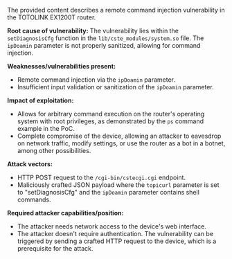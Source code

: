 The provided content describes a remote command injection vulnerability in the TOTOLINK EX1200T router.

**Root cause of vulnerability:**
The vulnerability lies within the `setDiagnosisCfg` function in the `lib/cste_modules/system.so` file. The `ipDoamin` parameter is not properly sanitized, allowing for command injection.

**Weaknesses/vulnerabilities present:**
- Remote command injection via the `ipDoamin` parameter.
- Insufficient input validation or sanitization of the `ipDoamin` parameter.

**Impact of exploitation:**
- Allows for arbitrary command execution on the router's operating system with root privileges, as demonstrated by the `ps` command example in the PoC.
- Complete compromise of the device, allowing an attacker to eavesdrop on network traffic, modify settings, or use the router as a bot in a botnet, among other possibilities.

**Attack vectors:**
- HTTP POST request to the `/cgi-bin/cstecgi.cgi` endpoint.
- Maliciously crafted JSON payload where the `topicurl` parameter is set to "setDiagnosisCfg" and the `ipDoamin` parameter contains shell commands.

**Required attacker capabilities/position:**
- The attacker needs network access to the device's web interface.
- The attacker doesn't require authentication. The vulnerability can be triggered by sending a crafted HTTP request to the device, which is a prerequisite for the attack.